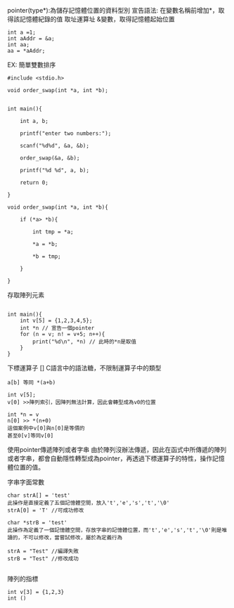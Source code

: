 pointer(type*):為儲存記憶體位置的資料型別
宣告語法:
	在變數名稱前增加*，取得該記憶體紀錄的值
取址運算址
	&變數，取得記憶體起始位置

```
int a =1;
int aAddr = &a;
int aa;
aa = *aAddr; 

```


EX:
簡單雙數排序
```
#include <stdio.h>

void order_swap(int *a, int *b);


int main(){

    int a, b;

    printf("enter two numbers:");

    scanf("%d%d", &a, &b);

    order_swap(&a, &b);

    printf("%d %d", a, b);

    return 0;

}

void order_swap(int *a, int *b){

    if (*a> *b){

        int tmp = *a;

        *a = *b;

        *b = tmp;

    }

}
```


存取陣列元素
```

int main(){
	int v[5] = {1,2,3,4,5};
	int *n // 宣告一個pointer 
	for (n = v; n! = v+5; n++){
		print("%d\n", *n) // 此時的*n是取值
	}
}
```


下標運算子 []
C語言中的語法糖，不限制運算子中的類型
```
a[b] 等同 *(a+b)

int v[5];
v[0] >>陣列索引，因陣列無法計算，因此會轉型成為v0的位置

int *n = v
n[0] >> *(n+0)
這個案例中v[0]與n[0]是等價的
甚至0[v]等同v[0]

```

使用pointer傳遞陣列或者字串
由於陣列沒辦法傳遞，因此在函式中所傳遞的陣列或者字串，都會自動隱性轉型成為pointer，再透過下標運算子的特性，操作記憶體位置的值。


字串字面常數
```
char strA[] = 'test'
此操作是直接定義了五個記憶體空間，放入't','e','s','t','\0'
strA[0] = 'T' //可成功修改

char *strB = 'test'
此操作為定義了一個記憶體空間，存放字串的記憶體位置，而't','e','s','t','\0'則是唯讀的，不可以修改，當嘗試修改，屬於為定義行為

strA = "Test" //編譯失敗
strB = "Test" //修改成功


```


陣列的指標
```
int v[3] = {1,2,3}
int ()

```